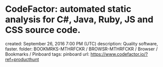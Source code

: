 # CodeFactor: automated static analysis for C#, Java, Ruby, JS and CSS source code.

created: September 26, 2016 7:00 PM (UTC)
description: Quality software, faster.
folder: BOOKMRKS-MTHRFCKR / BROWSR-MTHRFCKR / Browser / Bookmarks / Pinboard
tags: pinboard
url: https://www.codefactor.io/?ref=producthunt